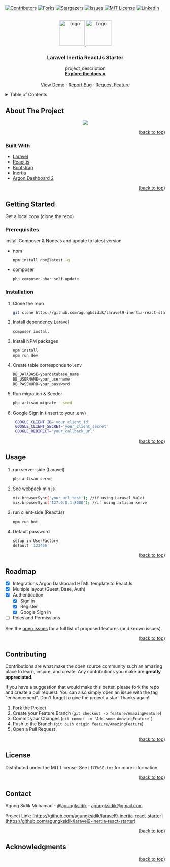 <div id="top"></div>
<!--
*** Thanks for checking out the Best-README-Template. If you have a suggestion
*** that would make this better, please fork the repo and create a pull request
*** or simply open an issue with the tag "enhancement".
*** Don't forget to give the project a star!
*** Thanks again! Now go create something AMAZING! :D
-->



<!-- PROJECT SHIELDS -->
<!--
*** I'm using markdown "reference style" links for readability.
*** Reference links are enclosed in brackets [ ] instead of parentheses ( ).
*** See the bottom of this document for the declaration of the reference variables
*** for contributors-url, forks-url, etc. This is an optional, concise syntax you may use.
*** https://www.markdownguide.org/basic-syntax/#reference-style-links
-->
[![Contributors][contributors-shield]][contributors-url]
[![Forks][forks-shield]][forks-url]
[![Stargazers][stars-shield]][stars-url]
[![Issues][issues-shield]][issues-url]
[![MIT License][license-shield]][license-url]
[![LinkedIn][linkedin-shield]][linkedin-url]



<!-- PROJECT LOGO -->
<br />
<div align="center">
  <a href="https://github.com/agungksidik/laravel9-inertia-react-starter">
    <img src="https://raw.githubusercontent.com/creativetimofficial/public-assets/master/logos/react-logo.jpg" alt="Logo" width="80" height="80">
  </a>
  <a href="https://github.com/agungksidik/laravel9-inertia-react-starter">
    <img src="https://raw.githubusercontent.com/creativetimofficial/public-assets/master/logos/laravel_logo.png" alt="Logo" width="80" height="80">
  </a>

<h3 align="center">Laravel Inertia ReactJs Starter</h3>

  <p align="center">
    project_description
    <br />
    <a href="https://github.com/agungksidik/laravel9-inertia-react-starter"><strong>Explore the docs »</strong></a>
    <br />
    <br />
    <a href="https://github.com/agungksidik/laravel9-inertia-react-starter">View Demo</a>
    ·
    <a href="https://github.com/agungksidik/laravel9-inertia-react-starter/issues">Report Bug</a>
    ·
    <a href="https://github.com/agungksidik/laravel9-inertia-react-starter/issues">Request Feature</a>
  </p>
</div>



<!-- TABLE OF CONTENTS -->
<details>
  <summary>Table of Contents</summary>
  <ol>
    <li>
      <a href="#about-the-project">About The Project</a>
      <ul>
        <li><a href="#built-with">Built With</a></li>
      </ul>
    </li>
    <li>
      <a href="#getting-started">Getting Started</a>
      <ul>
        <li><a href="#prerequisites">Prerequisites</a></li>
        <li><a href="#installation">Installation</a></li>
      </ul>
    </li>
    <li><a href="#usage">Usage</a></li>
    <li><a href="#roadmap">Roadmap</a></li>
    <li><a href="#contributing">Contributing</a></li>
    <li><a href="#license">License</a></li>
    <li><a href="#contact">Contact</a></li>
    <li><a href="#acknowledgments">Acknowledgments</a></li>
  </ol>
</details>



<!-- ABOUT THE PROJECT -->
## About The Project

<p align="center">
  <img src="https://raw.githubusercontent.com/agungksidik/laravel9-inertia-react-starter/master/images/screenshoot1.png" />
</p>

<p align="right">(<a href="#top">back to top</a>)</p>

### Built With

* [Laravel](https://laravel.com)
* [React.js](https://reactjs.org/)
* [Bootstrap](https://getbootstrap.com)
* [Inertia](https://inertiajs.com/)
* [Argon Dashboard 2](https://www.creative-tim.com/product/argon-dashboard)

<p align="right">(<a href="#top">back to top</a>)</p>



<!-- GETTING STARTED -->
## Getting Started

Get a local copy (clone the repo)

### Prerequisites

install Composer & NodeJs and update to latest version
* npm
  ```sh
  npm install npm@latest -g
  ```

* composer
  ```sh
  php composer.phar self-update
  ```

### Installation

1. Clone the repo
   ```sh
   git clone https://github.com/agungksidik/laravel9-inertia-react-starter.git
   ```
2. Install dependency Laravel
   ```sh
   composer install
   ```
3. Install NPM packages
   ```sh
   npm install
   npm run dev
   ```
4. Create table corresponds to .env
    ```js    
    DB_DATABASE=yourdatabase_name
    DB_USERNAME=your_username
    DB_PASSWORD=your_password
   ```
5. Run migration & Seeder
   ```sh
   php artisan migrate --seed
   ```
6. Google Sign In (Insert to your .env)
   ```sh
    GOOGLE_CLIENT_ID='your_client_id'
    GOOGLE_CLIENT_SECRET='your_client_secret'
    GOOGLE_REDIRECT='your_callback_url'
   ```
<p align="right">(<a href="#top">back to top</a>)</p>



<!-- USAGE EXAMPLES -->
## Usage

1. run server-side (Laravel)
   ```sh
   php artisan serve
   ```
2. See webpack.min js 
   ```sh
   mix.browserSync('your_url.test'); //if using Laravel Valet
   mix.browserSync('127.0.0.1:8000'); //if using artisan serve
   ```
3. run client-side (ReactJs)
   ```sh
   npm run hot
   ```
4. Default password
   ```sh
   setup in UserFactory
   default '123456'
   ```
   

<p align="right">(<a href="#top">back to top</a>)</p>



<!-- ROADMAP -->
## Roadmap

- [x] Integrations Argon Dashboard HTML template to ReactJs
- [x] Multiple layout (Guest, Base, Auth)
- [x] Authentication
    - [x] Sign in
    - [x] Register 
    - [x] Google Sign in 
- [ ] Roles and Permissions

See the [open issues](https://github.com/agungksidik/laravel9-inertia-react-starter/issues) for a full list of proposed features (and known issues).

<p align="right">(<a href="#top">back to top</a>)</p>



<!-- CONTRIBUTING -->
## Contributing

Contributions are what make the open source community such an amazing place to learn, inspire, and create. Any contributions you make are **greatly appreciated**.

If you have a suggestion that would make this better, please fork the repo and create a pull request. You can also simply open an issue with the tag "enhancement".
Don't forget to give the project a star! Thanks again!

1. Fork the Project
2. Create your Feature Branch (`git checkout -b feature/AmazingFeature`)
3. Commit your Changes (`git commit -m 'Add some AmazingFeature'`)
4. Push to the Branch (`git push origin feature/AmazingFeature`)
5. Open a Pull Request

<p align="right">(<a href="#top">back to top</a>)</p>



<!-- LICENSE -->
## License

Distributed under the MIT License. See `LICENSE.txt` for more information.

<p align="right">(<a href="#top">back to top</a>)</p>



<!-- CONTACT -->
## Contact

Agung Sidik Muhamad - [@agungksidik](https://twitter.com/agungksidik) - agungksidik@gmail.com

Project Link: [https://github.com/agungksidik/laravel9-inertia-react-starter](https://github.com/agungksidik/laravel9-inertia-react-starter)

<p align="right">(<a href="#top">back to top</a>)</p>



<!-- ACKNOWLEDGMENTS -->
## Acknowledgments

<p align="right">(<a href="#top">back to top</a>)</p>



<!-- MARKDOWN LINKS & IMAGES -->
<!-- https://www.markdownguide.org/basic-syntax/#reference-style-links -->
[contributors-shield]: https://img.shields.io/github/contributors/agungksidik/laravel9-inertia-react-starter.svg?style=for-the-badge
[contributors-url]: https://github.com/agungksidik/laravel9-inertia-react-starter/graphs/contributors
[forks-shield]: https://img.shields.io/github/forks/agungksidik/laravel9-inertia-react-starter.svg?style=for-the-badge
[forks-url]: https://github.com/agungksidik/laravel9-inertia-react-starter/network/members
[stars-shield]: https://img.shields.io/github/stars/agungksidik/laravel9-inertia-react-starter.svg?style=for-the-badge
[stars-url]: https://github.com/agungksidik/laravel9-inertia-react-starter/stargazers
[issues-shield]: https://img.shields.io/github/issues/agungksidik/laravel9-inertia-react-starter.svg?style=for-the-badge
[issues-url]: https://github.com/agungksidik/laravel9-inertia-react-starter/issues
[license-shield]: https://img.shields.io/github/license/agungksidik/laravel9-inertia-react-starter.svg?style=for-the-badge
[license-url]: https://github.com/agungksidik/laravel9-inertia-react-starter/blob/master/LICENSE.txt
[linkedin-shield]: https://img.shields.io/badge/-LinkedIn-black.svg?style=for-the-badge&logo=linkedin&colorB=555
[linkedin-url]: https://www.linkedin.com/in/agung-sidik-muhamad-5b427620b/
[product-screenshot]: https://raw.githubusercontent.com/agungksidik/laravel9-inertia-react-starter/master/images/screenshoot1.png